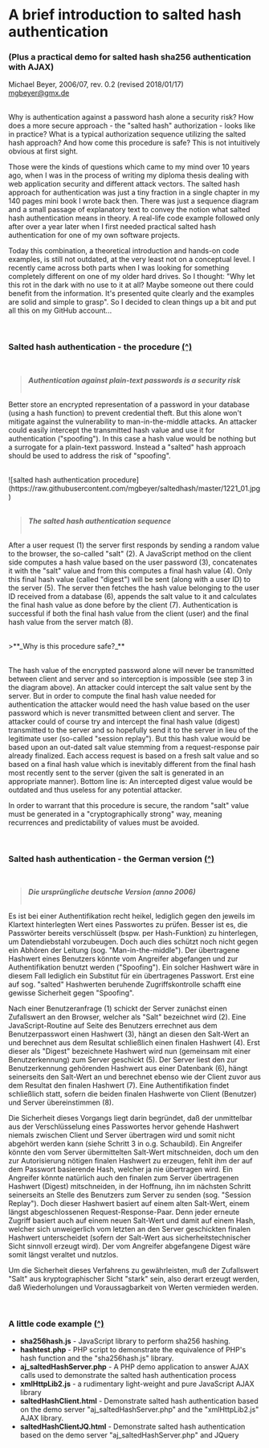 # A brief introduction to salted hash authentication
### (Plus a practical demo for salted hash sha256 authentication with AJAX)

Michael Beyer, 2006/07, rev. 0.2 (revised 2018/01/17)
<br/>
<mgbeyer@gmx.de>

<br/>
<a name="_top"></a>
Why is authentication against a password hash alone a security risk? How does a more secure approach - the "salted hash" authorization - looks like in practice? What is a typical authorization sequence utilizing the salted hash approach? And how come this procedure is safe? This is not intuitively obvious at first sight.

Those were the kinds of questions which came to my mind over 10 years ago, when I was in the process of writing my diploma thesis dealing with web application security and different attack vectors. The salted hash approach for authentication was just a tiny fraction in a single chapter in my 140 pages mini book I wrote back then. There was just a sequence diagram and a small passage of explanatory text to convey the notion what salted hash authentication means in theory. A real-life code example followed only after over a year later when I first needed practical salted hash authentication for one of my own software projects.

Today this combination, a theoretical introduction and hands-on code examples, is still not outdated, at the very least not on a conceptual level. I recently came across both parts when I was looking for something completely different on one of my older hard drives. So I thought: "Why let this rot in the dark with no use to it at all? Maybe someone out there could benefit from the information. It's presented quite clearly and the examples are solid and simple to grasp". So I decided to clean things up a bit and put all this on my GitHub account...


<a name="procedure"></a>
<br/>
### Salted hash authentication - the procedure [(^)](#_top)
<br/>

>**_Authentication against plain-text passwords is a security risk_**
<br/><br/>

Better store an encrypted representation of a password in your database (using a hash function) to prevent credential theft. But this alone won't mitigate against the vulnerability to man-in-the-middle attacks. An attacker could easily intercept the transmitted hash value and use it for authentication ("spoofing"). In this case a hash value would be nothing but a surrogate for a plain-text password. Instead a "salted" hash approach should be used to address the risk of "spoofing".

<br/>
![salted hash authentication procedure](https://raw.githubusercontent.com/mgbeyer/saltedhash/master/1221_01.jpg)
<br/><br/>

>**_The salted hash authentication sequence_** &nbsp;&nbsp; 
<br/><br/>

After a user request (1) the server first responds by sending a random value to the browser, the so-called "salt" (2). A JavaScript method on the client side computes a hash value based on the user password (3), concatenates it with the "salt" value and from this computes a final hash value (4). Only this final hash value (called "digest") will be sent (along with a user ID) to the server (5). The server then fetches the hash value belonging to the user ID received from a database (6), appends the salt value to it and calculates the final hash value as done before by the client (7). Authentication is successful if both the final hash value from the client (user) and the final hash value from the server match (8).

<br/>
>**_Why is this procedure safe?_**
<br/><br/>

The hash value of the encrypted password alone will never be transmitted between client and server and so interception is impossible (see step 3 in the diagram above). An attacker could intercept the salt value sent by the server. But in order to compute the final hash value needed for authentication the attacker would need the hash value based on the user password which is never transmitted between client and server. The attacker could of course try and intercept the final hash value (digest) transmitted to the server and so hopefully send it to the server in lieu of the legitimate user (so-called "session replay"). But this hash value would be based upon an out-dated salt value stemming from a request-response pair already finalized. Each access request is based on a fresh salt value and so based on a final hash value which is inevitably different from the final hash most recently sent to the server (given the salt is generated in an appropriate manner). Bottom line is: An intercepted digest value would be outdated and thus useless for any potential attacker.

In order to warrant that this procedure is secure, the random "salt" value must be generated in a "cryptographically strong" way, meaning recurrences and predictability of values must be avoided.
<br/>

<a name="german"></a>
<br/>
### Salted hash authentication - the German version [(^)](#_top)
<br/>

>**_Die ursprüngliche deutsche Version (anno 2006)_** &nbsp;&nbsp; 
<br/><br/>

Es ist bei einer Authentifikation recht heikel, lediglich gegen den jeweils im Klartext hinterlegten Wert eines Passwortes zu prüfen. Besser ist es, die Passwörter bereits verschlüsselt (bspw. per Hash-Funktion) zu hinterlegen, um Datendiebstahl vorzubeugen. Doch auch dies schützt noch nicht gegen ein Abhören der Leitung (sog. "Man-in-the-middle"). Der übertragene Hashwert eines Benutzers könnte vom Angreifer abgefangen und zur Authentifikation benutzt werden ("Spoofing"). Ein solcher Hashwert wäre in diesem Fall lediglich ein Substitut für ein übertragenes Passwort. Erst eine auf sog. "salted" Hashwerten beruhende Zugriffskontrolle schafft eine gewisse Sicherheit gegen "Spoofing".

Nach einer Benutzeranfrage (1) schickt der Server zunächst einen Zufallswert an den Browser, welcher als "Salt" bezeichnet wird (2). Eine JavaScript-Routine auf Seite des Benutzers errechnet aus dem Benutzerpasswort einen Hashwert (3), hängt an diesen den Salt-Wert an und berechnet aus dem Resultat schließlich einen finalen Hashwert (4). Erst dieser als "Digest" bezeichnete Hashwert wird nun (gemeinsam mit einer Benutzerkennung) zum Server geschickt (5). Der Server liest den zur Benutzerkennung gehörenden Hashwert aus einer Datenbank (6), hängt seinerseits den Salt-Wert an und berechnet ebenso wie der Client zuvor aus dem Resultat den finalen Hashwert (7). Eine Authentifikation findet schließlich statt, sofern die beiden finalen Hashwerte von Client (Benutzer) und Server übereinstimmen (8).

Die Sicherheit dieses Vorgangs liegt darin begründet, daß der unmittelbar aus der Verschlüsselung eines Passwortes hervor gehende Hashwert niemals zwischen Client und Server übertragen wird und somit nicht abgehört werden kann (siehe Schritt 3 in o.g. Schaubild). Ein Angreifer könnte den vom Server übermittelten Salt-Wert mitschneiden, doch um den zur Autorisierung nötigen finalen Hashwert zu erzeugen, fehlt ihm der auf dem Passwort basierende Hash, welcher ja nie übertragen wird. Ein Angreifer könnte natürlich auch den finalen zum Server übertragenen Hashwert (Digest) mitschneiden, in der Hoffnung, ihn im nächsten Schritt seinerseits an Stelle des Benutzers zum Server zu senden (sog. "Session Replay"). Doch dieser Hashwert basiert auf einem alten Salt-Wert, einem längst abgeschlossenen Request-Response-Paar. Denn jeder erneute Zugriff basiert auch auf einem neuen Salt-Wert und damit auf einem Hash, welcher sich unweigerlich vom letzten an den Server geschickten finalen Hashwert unterscheidet (sofern der Salt-Wert aus sicherheitstechnischer Sicht sinnvoll erzeugt wird). Der vom Angreifer abgefangene Digest wäre somit längst veraltet und nutzlos. 

Um die Sicherheit dieses Verfahrens zu gewährleisten, muß der Zufallswert "Salt" aus kryptographischer Sicht "stark" sein, also derart erzeugt werden, daß Wiederholungen und Voraussagbarkeit von Werten vermieden werden.


<a name="examples"></a>
<br/>
### A little code example [(^)](#_top)

* **sha256hash.js** - JavaScript library to perform sha256 hashing.
* **hashtest.php** - PHP script to demonstrate the equivalence of PHP's hash function and the "sha256hash.js" library.
* **aj_saltedHashServer.php** - A PHP demo application to answer AJAX calls used to demonstrate the salted hash authentication process
* **xmlHttpLib2.js** - a rudimentary light-weight and pure JavaScript AJAX library
* **saltedHashClient.html** - Demonstrate salted hash authentication based on the demo server "aj_saltedHashServer.php" and the "xmlHttpLib2.js" AJAX library.
* **saltedHashClientJQ.html** - Demonstrate salted hash authentication based on the demo server "aj_saltedHashServer.php" and JQuery



